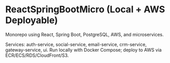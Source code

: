 # ReactSpringBootMicro (Local + AWS Deployable)
Monorepo using React, Spring Boot, PostgreSQL, AWS, and microservices.

Services: auth-service, social-service, email-service, crm-service, gateway-service, ui.
Run locally with Docker Compose; deploy to AWS via ECR/ECS/RDS/CloudFront/S3.
